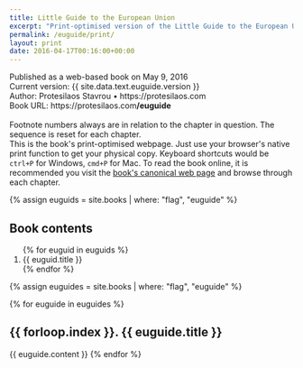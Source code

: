 ```yaml
---
title: Little Guide to the European Union
excerpt: "Print-optimised version of the Little Guide to the European Union"
permalink: /euguide/print/
layout: print
date: 2016-04-17T00:16:00+00:00
---
```

<div class="print-meta">Published as a web-based book on May 9, 2016<br/>Current version: {{ site.data.text.euguide.version }}<br/>Author: Protesilaos Stavrou • https://protesilaos.com<br/>Book URL: https://protesilaos.com<strong>/euguide</strong><br/><br/>Footnote numbers always are in relation to the chapter in question. The sequence is reset for each chapter.</div>
<div class="print-note note">This is the book's print-optimised webpage. Just use your browser's native print function to get your physical copy. Keyboard shortcuts would be <code>ctrl+P</code> for Windows, <code>cmd+P</code> for Mac. To read the book online, it is recommended you visit the <a href="/euguide/">book's canonical web page</a> and browse through each chapter.</div>

{% assign euguids = site.books | where: "flag", "euguide" %}
<div class="contents">
  <h2>Book contents</h2>
  <ol>
  {% for euguid in euguids %}
    <li>{{ euguid.title }}</li>
  {% endfor %}
  </ol>
</div>

{% assign euguides = site.books | where: "flag", "euguide" %}
<div>
  {% for euguide in euguides %}
    <h2 class="h1 print-section">{{ forloop.index }}. {{ euguide.title }}</h2>
    {{ euguide.content }}
  {% endfor %}
</div>
